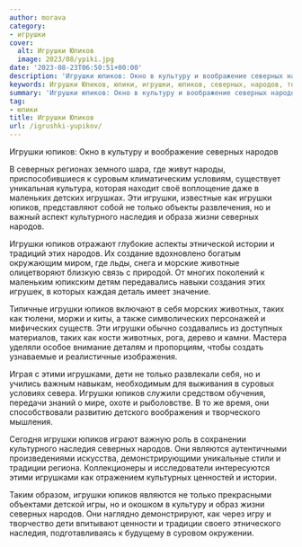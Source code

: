 ```yaml
---
author: morava
category:
- игрушки
cover:
  alt: Игрушки Юпиков
  image: 2023/08/ypiki.jpg
date: '2023-08-23T06:50:51+00:00'
description: 'Игрушки юпиков: Окно в культуру и воображение северных народов В северных регионах земного шара, где живут народы, приспособившиеся к суровым...'
keywords: Игрушки Юпиков, юпики, игрушки, юпиков, северных, народов, только, наследия, культуру, культурного, жизни, истории, этих, животных, таких, этими, игрушками
summary: 'Игрушки юпиков: Окно в культуру и воображение северных народов В северных регионах земного шара, где живут народы, приспособившиеся к суровым...'
tag:
- юпики
title: Игрушки Юпиков
url: /igrushki-yupikov/
---
```


Игрушки юпиков: Окно в культуру и воображение северных народов

В северных регионах земного шара, где живут народы, приспособившиеся к суровым климатическим условиям, существует уникальная культура, которая находит своё воплощение даже в маленьких детских игрушках. Эти игрушки, известные как игрушки юпиков, представляют собой не только объекты развлечения, но и важный аспект культурного наследия и образа жизни северных народов.

Игрушки юпиков отражают глубокие аспекты этнической истории и традиций этих народов. Их создание вдохновлено богатым окружающим миром, где льды, снега и морские животные олицетворяют близкую связь с природой. От многих поколений к маленьким юпикским детям передавались навыки создания этих игрушек, в которых каждая деталь имеет значение.

Типичные игрушки юпиков включают в себя морских животных, таких как тюлени, моржи и киты, а также символических персонажей и мифических существ. Эти игрушки обычно создавались из доступных материалов, таких как кости животных, рога, дерево и камни. Мастера уделяли особое внимание деталям и пропорциям, чтобы создать узнаваемые и реалистичные изображения.

Играя с этими игрушками, дети не только развлекали себя, но и учились важным навыкам, необходимым для выживания в суровых условиях севера. Игрушки юпиков служили средством обучения, передачи знаний о мире, охоте и рыболовстве. В то же время, они способствовали развитию детского воображения и творческого мышления.

Сегодня игрушки юпиков играют важную роль в сохранении культурного наследия северных народов. Они являются аутентичными произведениями искусства, демонстрирующими уникальные стили и традиции региона. Коллекционеры и исследователи интересуются этими игрушками как отражением культурных ценностей и истории.

Таким образом, игрушки юпиков являются не только прекрасными объектами детской игры, но и окошком в культуру и образ жизни северных народов. Они наглядно демонстрируют, как через игру и творчество дети впитывают ценности и традиции своего этнического наследия, подготавливаясь к будущему в суровом окружении.